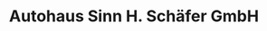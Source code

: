 ---
title: "Autohaus Sinn H. Schäfer GmbH"
url: /sinn/autohaus-sinn-h-schaefer-gmbh/
shop: Autohaus
---